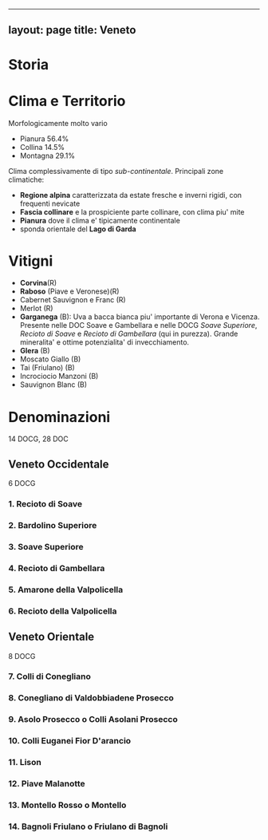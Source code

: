 ---
layout: page
title: Veneto
--
# Storia

# Clima e Territorio
Morfologicamente molto vario

- Pianura 56.4%
- Collina 14.5%
- Montagna 29.1%

Clima complessivamente di tipo _sub-continentale_.
Principali zone climatiche:
- **Regione alpina** caratterizzata da estate fresche e inverni rigidi, con frequenti nevicate
- **Fascia collinare** e la prospiciente parte collinare, con clima piu' mite
- **Pianura** dove il clima e' tipicamente continentale
- sponda orientale del **Lago di Garda**

# Vitigni

- **Corvina**(R)
- **Raboso** (Piave e Veronese)(R)
- Cabernet Sauvignon e Franc (R)
- Merlot (R)
- **Garganega** (B): Uva a bacca bianca piu' importante di Verona e Vicenza. Presente nelle DOC Soave e Gambellara e nelle DOCG _Soave Superiore_, _Recioto di Soave_ e _Recioto di Gambellara_ (qui in purezza).  Grande mineralita' e ottime potenzialita' di invecchiamento.
- **Glera** (B)
- Moscato Giallo (B)
- Tai (Friulano) (B)
- Incrociocio Manzoni (B)
- Sauvignon Blanc (B)

# Denominazioni

14 DOCG, 28 DOC

## Veneto Occidentale

6 DOCG

### 1. Recioto di Soave

### 2. Bardolino Superiore

### 3. Soave Superiore

### 4. Recioto di Gambellara

### 5. Amarone della Valpolicella 

### 6. Recioto della Valpolicella 

## Veneto Orientale

8 DOCG

### 7. Colli di Conegliano

### 8. Conegliano di Valdobbiadene Prosecco

### 9. Asolo Prosecco o Colli Asolani Prosecco

### 10. Colli Euganei Fior D'arancio

### 11. Lison

### 12. Piave Malanotte

### 13. Montello Rosso o Montello

### 14. Bagnoli Friulano o Friulano di Bagnoli


